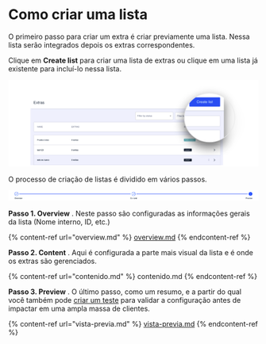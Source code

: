 Como criar uma lista
====================

O primeiro passo para criar um extra é criar previamente uma lista. Nessa lista serão integrados depois os extras correspondentes.

Clique em **Create list** para criar uma lista de extras ou clique em uma lista já existente para incluí\-lo nessa lista.

![](../.gitbook/assets/CreateListButtonDetail.png)

O processo de criação de listas é dividido em vários passos.

![](../.gitbook/assets/ExtrasSteps.png)

**Passo 1. Overview** . Neste passo são configuradas as informações gerais da lista \(Nome interno, ID, etc.\)

{% content-ref url="overview.md" %}
[overview.md](overview.md)
{% endcontent-ref %}

**Passo 2. Content** . Aqui é configurada a parte mais visual da lista e é onde os extras são gerenciados.

{% content-ref url="contenido.md" %}
contenido.md
{% endcontent-ref %}

**Passo 3. Preview** . O último passo, como um resumo, e a partir do qual você também pode [criar um teste](../como-hacer-un-test.md) para validar a configuração antes de impactar em uma ampla massa de clientes.

{% content-ref url="vista-previa.md" %}
[vista-previa.md](vista-previa.md)
{% endcontent-ref %}

